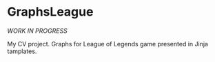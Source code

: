 # GraphsLeague
*WORK IN PROGRESS*

My CV project. Graphs for League of Legends game presented in Jinja tamplates.
